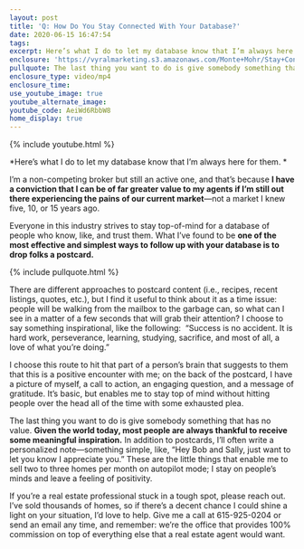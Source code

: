 ```yaml
---
layout: post
title: 'Q: How Do You Stay Connected With Your Database?'
date: 2020-06-15 16:47:54
tags:
excerpt: Here’s what I do to let my database know that I’m always here for them.
enclosure: 'https://vyralmarketing.s3.amazonaws.com/Monte+Mohr/Stay+Connected.mp4'
pullquote: The last thing you want to do is give somebody something that has no value.
enclosure_type: video/mp4
enclosure_time:
use_youtube_image: true
youtube_alternate_image:
youtube_code: AeiWd6RbbW8
home_display: true
---
```


{% include youtube.html %}

*Here’s what I do to let my database know that I’m always here for them. *

I’m a non-competing broker but still an active one, and that’s because **I have a conviction that I can be of far greater value to my agents if I’m still out there experiencing the pains of our current market**—not a market I knew five, 10, or 15 years ago.&nbsp;

Everyone in this industry strives to stay top-of-mind for a database of people who know, like, and trust them. What I’ve found to be **one of the most effective and simplest ways to follow up with your database is to drop folks a postcard.**&nbsp;

{% include pullquote.html %}

There are different approaches to postcard content (i.e., recipes, recent listings, quotes, etc.), but I find it useful to think about it as a time issue: people will be walking from the mailbox to the garbage can, so what can I see in a matter of a few seconds that will grab their attention? I choose to say something inspirational, like the following:&nbsp; “Success is no accident. It is hard work, perseverance, learning, studying, sacrifice, and most of all, a love of what you’re doing.”&nbsp;

I choose this route to hit that part of a person’s brain that suggests to them that this is a positive encounter with me; on the back of the postcard, I have a picture of myself, a call to action, an engaging question, and a message of gratitude. It’s basic, but enables me to stay top of mind without hitting people over the head all of the time with some exhausted plea.&nbsp;

The last thing you want to do is give somebody something that has no value. **Given the world today, most people are always thankful to receive some meaningful inspiration.** In addition to postcards, I’ll often write a personalized note—something simple, like, “Hey Bob and Sally, just want to let you know I appreciate you.” These are the little things that enable me to sell two to three homes per month on autopilot mode; I stay on people’s minds and leave a feeling of positivity.&nbsp;

If you’re a real estate professional stuck in a tough spot, please reach out. I’ve sold thousands of homes, so if there’s a decent chance I could shine a light on your situation, I’d love to help. Give me a call at 615-925-0204 or send an email any time, and remember: we’re the office that provides 100% commission on top of everything else that a real estate agent would want.